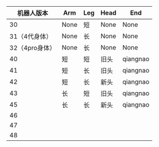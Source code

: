 | 机器人版本      | Arm  | Leg | Head | End      |
| ---------- | ---- | --- | ---- | -------- |
| 30         | None | 短   | None | None     |
| 31（4代身体）   | None | 长   | None | None     |
| 32（4pro身体） | None | 长   | None | None     |
| 40         | 短    | 短   | 旧头   | qiangnao |
| 41         | 短    | 长   | 旧头   | qiangnao |
| 42         | 短    | 长   | 新头   | qiangnao |
| 43         | 长    | 短   | 旧头   | qiangnao |
| 45         | 长    | 长   | 新头   | qiangnao |
| 46         |      |     |      |          |
| 47         |      |     |      |          |
| 48         |      |     |      |          |
